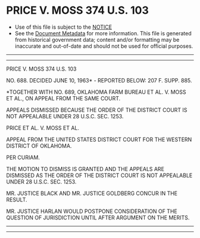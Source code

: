 ---
---

# PRICE V. MOSS 374 U.S. 103

* Use of this file is subject to the [NOTICE](https://github.com/publicdocs/notice/blob/master/NOTICE)
* See the [Document Metadata](../../../) for more information.
  This file is generated from historical government data; content and/or formatting may be inaccurate and out-of-date and should not be used for official purposes.

----------
----------

PRICE V. MOSS 374 U.S. 103

NO. 688.  DECIDED JUNE 10, 1963\* - REPORTED BELOW:  207 F. SUPP. 885.

\*TOGETHER WITH NO. 689, OKLAHOMA FARM BUREAU ET AL. V. MOSS ET AL., ON APPEAL FROM THE SAME COURT.

APPEALS DISMISSED BECAUSE THE ORDER OF THE DISTRICT COURT IS NOT APPEALABLE UNDER 28 U.S.C.  SEC. 1253.

PRICE ET AL. V. MOSS ET AL.

APPEAL FROM THE UNITED STATES DISTRICT COURT FOR THE WESTERN DISTRICT OF OKLAHOMA.

PER CURIAM.

THE MOTION TO DISMISS IS GRANTED AND THE APPEALS ARE DISMISSED AS THE ORDER OF THE DISTRICT COURT IS NOT APPEALABLE UNDER 28 U.S.C. SEC. 1253.

MR. JUSTICE BLACK AND MR. JUSTICE GOLDBERG CONCUR IN THE RESULT.

MR. JUSTICE HARLAN WOULD POSTPONE CONSIDERATION OF THE QUESTION OF JURISDICTION UNTIL AFTER ARGUMENT ON THE MERITS.


----------
----------

